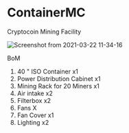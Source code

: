 # ContainerMC
Cryptocoin Mining Facility


![Screenshot from 2021-03-22 11-34-16](https://user-images.githubusercontent.com/79994626/111977020-93280100-8b02-11eb-8a7b-f8c0f1fc1d71.png)


BoM
1. 40 " ISO Container x1
2. Power Distribution Cabinet x1
3. Mining Rack for 20 Miners x1
4. Air intake x2
5. Filterbox x2
6. Fans X
7. Fan Cover x1
8. Lighting x2
